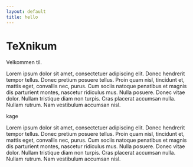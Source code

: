 ```yaml
---
layout: default
title: hello
---
```


# TeXnikum
Velkommen til.

Lorem ipsum dolor sit amet, consectetuer adipiscing elit. Donec hendrerit tempor tellus. Donec pretium posuere tellus. Proin quam nisl, tincidunt et, mattis eget, convallis nec, purus. Cum sociis natoque penatibus et magnis dis parturient montes, nascetur ridiculus mus. Nulla posuere. Donec vitae dolor. Nullam tristique diam non turpis. Cras placerat accumsan nulla. Nullam rutrum. Nam vestibulum accumsan nisl.

<div class="email-list">
kage
</div>


Lorem ipsum dolor sit amet, consectetuer adipiscing elit. Donec hendrerit tempor tellus. Donec pretium posuere tellus. Proin quam nisl, tincidunt et, mattis eget, convallis nec, purus. Cum sociis natoque penatibus et magnis dis parturient montes, nascetur ridiculus mus. Nulla posuere. Donec vitae dolor. Nullam tristique diam non turpis. Cras placerat accumsan nulla. Nullam rutrum. Nam vestibulum accumsan nisl.

<script type="text/javascript">

function replaceEmail (divClass, address) {
    var emails = document.getElementsByClassName(divClass);
    for (var i = 0; i < emails.length; i++) {
        var enc = s.replace(/./g, function(letter) {return String.fromCharCode(letter.charCodeAt(0)+30)});
        emails[i].innerHTML = enc
    }
}

function modifyPage () {
    replaceEmail('email-list', 'WUGT"GZCORNGEQO');
    replaceEmail('email-admin', 'WUGT"GZCORNGEQO');
}

window.addEventListener('DOMContentLoaded', modifyPage, true);

document.write("hello");
alert("fisk");
</script>
